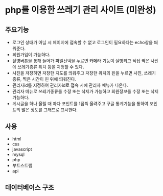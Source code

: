 # php를 이용한 쓰레기 관리 사이트 (미완성)

## 주요기능
- 로그인 상태가 아닐 시 페이지에 접속할 수 없고 로그인이 필요하다는 echo창을 띄워준다. 
- 회원가입이 가능하다.
- 촬영버튼을 통해 들어가 파일선택을 누르면 카메라 기능이 실행되고 직접 찍은 사진에 쓰레기종류 위치 등을  지정할 수 있다.
- 사진을 저장하면 저장한 지도를 띄워주고 저장한 위치의 핀을 누르면 사진, 쓰레기종류, 찍은 시간이 핀 위에 띄워진다.
- 관리자id를 지정하여 관리자id로 접속 시에 관리자 메뉴가 나온다.
- 관리자 메뉴로 쓰레기종류를 수정 또는 삭제가 가능하고 회원정보를 수정 또는 삭제 가능하다.
- 게시글을 하나 올릴 때 마다 포인트를 1점씩 올려주고 구글 통계기능을 통하여 포인트의 많은 정도를 그래프로 표시한다.

## 사용
- html
- css
- javascript
- mysql
- php
- 부트스트랩
- api

## 데이터베이스 구조
